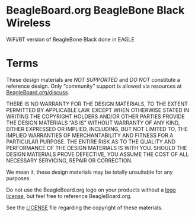 # BeagleBoard.org BeagleBone Black Wireless
WiFi/BT version of BeagleBone Black done in EAGLE

# Terms
These design materials are *NOT SUPPORTED* and *DO NOT* constitute a reference design. Only “community” support is allowed via resources at [BeagleBoard.org/discuss](https://beagleboard.org/discuss).

THERE IS NO WARRANTY FOR THE DESIGN MATERIALS, TO THE EXTENT PERMITTED BY APPLICABLE LAW. EXCEPT WHEN OTHERWISE STATED IN WRITING THE COPYRIGHT HOLDERS AND/OR OTHER PARTIES PROVIDE THE DESIGN MATERIALS “AS IS” WITHOUT WARRANTY OF ANY KIND, EITHER EXPRESSED OR IMPLIED, INCLUDING, BUT NOT LIMITED TO, THE IMPLIED WARRANTIES OF MERCHANTABILITY AND FITNESS FOR A PARTICULAR PURPOSE. THE ENTIRE RISK AS TO THE QUALITY AND PERFORMANCE OF THE DESIGN MATERIALS IS WITH YOU. SHOULD THE DESIGN MATERIALS PROVE DEFECTIVE, YOU ASSUME THE COST OF ALL NECESSARY SERVICING, REPAIR OR CORRECTION.

We mean it, these design materials may be totally unsuitable for any purposes.

Do not use the BeagleBoard.org logo on your products without a [logo license](https://beagleboard.org/logo), but feel free to reference BeagleBoard.org.

See the [LICENSE](https://github.com/beagleboard/beaglebone-black-wireless/blob/master/LICENSE) file regarding the copyright of these materials.
